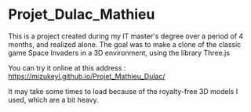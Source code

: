 # Projet_Dulac_Mathieu

This is a project created during my IT master's degree over a period of 4 months, and realized alone.
The goal was to make a clone of the classic game Space Invaders in a 3D environment, using the library Three.js

You can try it online at this address :
https://mizukeyl.github.io/Projet_Mathieu_Dulac/

It may take some times to load because of the royalty-free 3D models I used, which are a bit heavy.  
